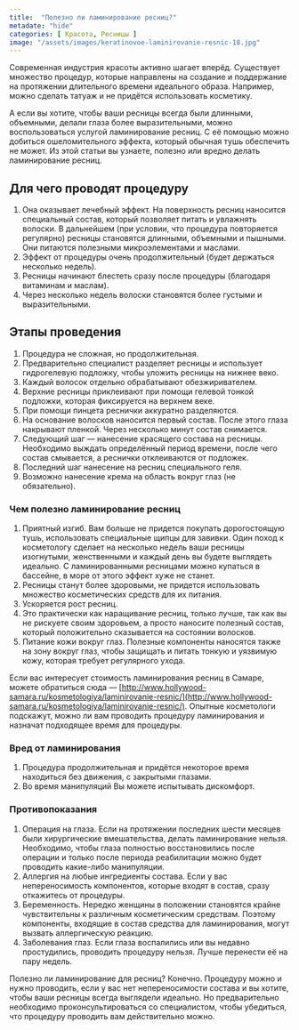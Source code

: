 ```yaml
---
title:  "Полезно ли ламинирование ресниц?"
metadate: "hide"
categories: [ Красота, Ресницы ]
image: "/assets/images/keratinovoe-laminirovanie-resnic-18.jpg"
---
```

Современная индустрия красоты активно шагает вперёд. Существует множество процедур, которые направлены на создание и поддержание на протяжении длительного времени идеального образа. Например, можно сделать татуаж и не придётся использовать косметику.

А если вы хотите, чтобы ваши ресницы всегда были длинными, объемными, делали глаза более выразительными, можно воспользоваться услугой ламинирование ресниц. С её помощью можно добиться ошеломительного эффекта, который обычная тушь обеспечить не может. Из этой статьи вы узнаете, полезно или вредно делать ламинирование ресниц.

## Для чего проводят процедуру

1. Она оказывает лечебный эффект. На поверхность ресниц наносится специальный состав, который позволяет питать и увлажнять волоски. В дальнейшем (при условии, что процедура повторяется регулярно) ресницы становятся длинными, объемными и пышными. Они питаются полезными микроэлементами и маслами.
2. Эффект от процедуры очень продолжительный (будет держаться несколько недель).
3. Ресницы начинают блестеть сразу после процедуры (благодаря витаминам и маслам).
4. Через несколько недель волоски становятся более густыми и выразительными.

## Этапы проведения

1. Процедура не сложная, но продолжительная.
2. Предварительно специалист разделяет ресницы и использует гидрогелевую подложку, чтобы уложить ресницы на нижнее веко.
3. Каждый волосок отдельно обрабатывают обезжиривателем.
4. Верхние ресницы приклеивают при помощи гелевой тонкой подложки, которая фиксируется на верхнем веке.
5. При помощи пинцета реснички аккуратно разделяются.
6. На основание волосков наносится первый состав. После этого глаза накрывают пленкой. Через несколько минут состав снимается.
7. Следующий шаг — нанесение красящего состава на ресницы. Необходимо выждать определённый период времени, после чего состав смывается, а реснички отклеиваются от подложек.
8. Последний шаг нанесение на ресниц специального геля.
9. Возможно нанесение крема на область вокруг глаз (не обязательно).

### Чем полезно ламинирование ресниц

1. Приятный изгиб. Вам больше не придется покупать дорогостоящую тушь, использовать специальные щипцы для завивки. Один поход к косметологу сделает на несколько недель ваши ресницы изогнутыми, женственными и каждый день вы будете выглядеть идеально. С ламинированными ресницами можно купаться в бассейне, в море от этого эффект хуже не станет.
2. Ресницы станут более здоровыми, не придется использовать множество косметических средств для их питания.
3. Ускоряется рост ресниц.
4. Это практически как наращивание ресниц, только лучше, так как вы не рискуете своим здоровьем, а просто наносите полезный состав, который положительно сказывается на состоянии волосков.
5. Питание кожи вокруг глаз. Полезные компоненты наносятся также на зону вокруг глаз, чтобы защищать и питать тонкую и уязвимую кожу, которая требует регулярного ухода.

Если вас интересует стоимость ламинирования ресниц в Самаре, можете обратиться сюда — [http://www.hollywood-samara.ru/kosmetologiya/laminirovanie-resnic/](http://www.hollywood-samara.ru/kosmetologiya/laminirovanie-resnic/). Опытные косметологи подскажут, можно ли вам проводить процедуру ламинирования и назначат подходящее время для процедуры.

### Вред от ламинирования

1. Процедура продолжительная и придётся некоторое время находиться без движения, с закрытыми глазами.
2. Во время манипуляций Вы можете испытывать дискомфорт.

### Противопоказания

1. Операция на глаза. Если на протяжении последних шести месяцев были хирургические вмешательства, делать ламинирование нельзя. Необходимо, чтобы глаза полностью восстановились после операции и только после периода реабилитации можно будет проводить какие-либо манипуляции.
2. Аллергия на любые ингредиенты состава. Если у вас непереносимость компонентов, которые входят в состав, сразу откажитесь от процедуры.
3. Беременность. Нередко женщины в положении становятся крайне чувствительны к различным косметическим средствам. Поэтому компоненты, входящие в состав средства для ламинирования, могут вызвать аллергическую реакцию.
4. Заболевания глаз. Если глаза воспалились или вы недавно простудились, проводить процедуру нельзя. Лучше перенести её на пару недель.

Полезно ли ламинирование для ресниц? Конечно. Процедуру можно и нужно проводить, если у вас нет непереносимости состава и вы хотите, чтобы ваши ресницы всегда выглядели идеально. Но предварительно необходимо проконсультироваться со специалистом, чтобы убедиться, что процедуру проводить вам действительно можно.
